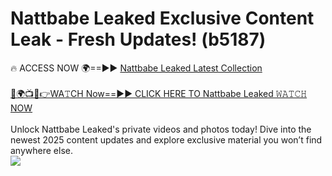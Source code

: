 # Nattbabe Leaked Exclusive Content Leak - Fresh Updates! (b5187)

🔥 ACCESS NOW 🌍==►► <a href="https://tinyurl.com/kvy9nzfs" rel="nofollow">Nattbabe Leaked Latest Collection</a>
<br><br>
[🔴🌍📺📱👉WA𝚃CH Now==►► CLICK HERE TO Nattbabe Leaked 𝚆𝙰𝚃𝙲𝙷 NOW](https://tinyurl.com/kvy9nzfs)
<br><br>
Unlock Nattbabe Leaked's private videos and photos today! Dive into the newest 2025 content updates and explore exclusive material you won’t find anywhere else.
<br>
<a href="https://tinyurl.com/kvy9nzfs" rel="nofollow" data-target="animated-image.originalLink"><img src="https://camo.githubusercontent.com/8a4f000d20f83aca3bf7ec5f350d767afa0574a8a352519fd8cfa583a6f93a33/68747470733a2f2f692e696d6775722e636f6d2f644a486b345a712e676966" data-canonical-src="https://i.imgur.com/dJHk4Zq.gif" style="max-width: 100%; display: inline-block;" data-target="animated-image.originalImage"></a>
<br>
